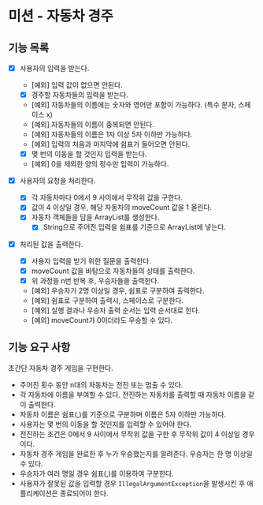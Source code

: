 # 미션 - 자동차 경주

## 기능 목록

- [x] 사용자의 입력을 받는다.
    - [예외] 입력 값이 없으면 안된다.
    - [x] 경주할 자동차들의 입력을 받는다.
    - [예외] 자동차들의 이름에는 숫자와 영어만 포함이 가능하다. (특수 문자, 스페이스 x)
    - [예외] 자동차들의 이름이 중복되면 안된다.
    - [예외] 자동차들의 이름은 1자 이상 5자 이하만 가능하다.
    - [예외] 입력의 처음과 마지막에 쉼표가 들어오면 안된다.
    - [x] 몇 번의 이동을 할 것인지 입력을 받는다.
    - [예외] 0을 제외한 양의 정수만 입력이 가능하다.

- [x] 사용자의 요청을 처리한다.
    - [x] 각 자동차마다 0에서 9 사이에서 무작위 값을 구한다.
    - [x] 값이 4 이상일 경우, 해당 자동차의 moveCount 값을 1 올린다.
    - [x] 자동차 객체들을 담을 ArrayList를 생성한다.
      - [x] String으로 주어진 입력을 쉼표를 기준으로 ArrayList에 넣는다.

- [x] 처리된 값을 출력한다.
    - [x] 사용자 입력을 받기 위한 질문을 출력한다.
    - [x] moveCount 값을 바탕으로 자동차들의 상태를 출력한다.
    - [x] 위 과정을 n번 반복 후, 우승자들을 출력한다.
    - [예외] 우승자가 2명 이상일 경우, 쉼표로 구분하여 출력한다.
    - [예외] 쉼표로 구분하여 출력시, 스페이스로 구분한다.
    - [예외] 실행 결과나 우승자 출력 순서는 입력 순서대로 한다.
    - [예외] moveCount가 0이더라도 우승할 수 있다.

## 기능 요구 사항

초간단 자동차 경주 게임을 구현한다.

- 주어진 횟수 동안 n대의 자동차는 전진 또는 멈출 수 있다.
- 각 자동차에 이름을 부여할 수 있다. 전진하는 자동차를 출력할 때 자동차 이름을 같이 출력한다.
- 자동차 이름은 쉼표(,)를 기준으로 구분하며 이름은 5자 이하만 가능하다.
- 사용자는 몇 번의 이동을 할 것인지를 입력할 수 있어야 한다.
- 전진하는 조건은 0에서 9 사이에서 무작위 값을 구한 후 무작위 값이 4 이상일 경우이다.
- 자동차 경주 게임을 완료한 후 누가 우승했는지를 알려준다. 우승자는 한 명 이상일 수 있다.
- 우승자가 여러 명일 경우 쉼표(,)를 이용하여 구분한다.
- 사용자가 잘못된 값을 입력할 경우 `IllegalArgumentException`을 발생시킨 후 애플리케이션은 종료되어야 한다.
